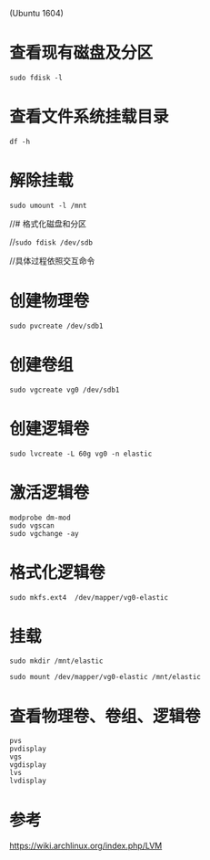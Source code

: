 (Ubuntu 1604)

# 查看现有磁盘及分区

`sudo fdisk -l`

# 查看文件系统挂载目录

`df -h`

# 解除挂载

`sudo umount -l /mnt`

//# 格式化磁盘和分区

//`sudo fdisk /dev/sdb`

//具体过程依照交互命令


# 创建物理卷

`sudo pvcreate /dev/sdb1`

# 创建卷组

`sudo vgcreate vg0 /dev/sdb1`

# 创建逻辑卷

`sudo lvcreate -L 60g vg0 -n elastic`

# 激活逻辑卷

	
```
modprobe dm-mod
sudo vgscan
sudo vgchange -ay
```

# 格式化逻辑卷

`sudo mkfs.ext4  /dev/mapper/vg0-elastic`

# 挂载

```
sudo mkdir /mnt/elastic

sudo mount /dev/mapper/vg0-elastic /mnt/elastic

```

# 查看物理卷、卷组、逻辑卷

```
pvs
pvdisplay
vgs
vgdisplay
lvs
lvdisplay
```

# 参考

https://wiki.archlinux.org/index.php/LVM
